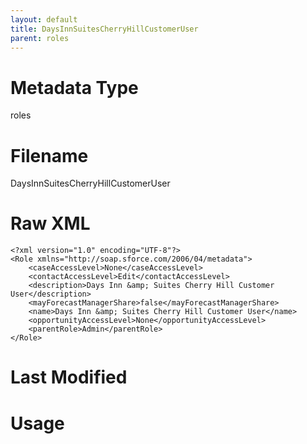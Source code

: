 ```yaml
---
layout: default
title: DaysInnSuitesCherryHillCustomerUser
parent: roles
---
```

# Metadata Type
roles


# Filename 
DaysInnSuitesCherryHillCustomerUser


# Raw XML
```
<?xml version="1.0" encoding="UTF-8"?>
<Role xmlns="http://soap.sforce.com/2006/04/metadata">
    <caseAccessLevel>None</caseAccessLevel>
    <contactAccessLevel>Edit</contactAccessLevel>
    <description>Days Inn &amp; Suites Cherry Hill Customer User</description>
    <mayForecastManagerShare>false</mayForecastManagerShare>
    <name>Days Inn &amp; Suites Cherry Hill Customer User</name>
    <opportunityAccessLevel>None</opportunityAccessLevel>
    <parentRole>Admin</parentRole>
</Role>
```


# Last Modified


# Usage
